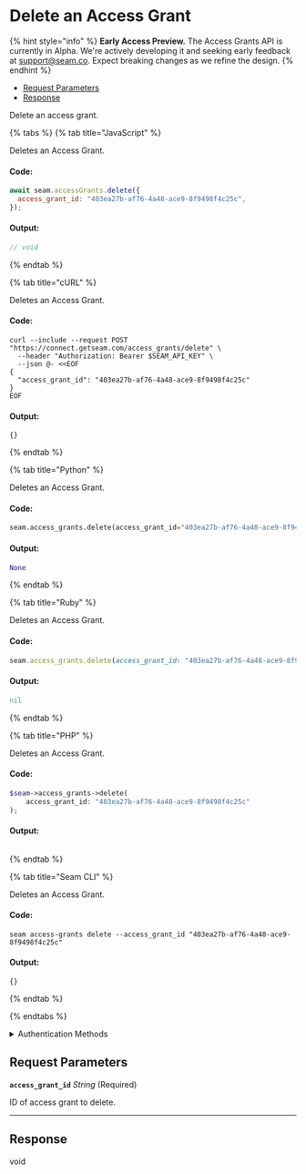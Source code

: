 # Delete an Access Grant
{% hint style="info" %}
**Early Access Preview.** The Access Grants API is currently in Alpha. We're actively developing it and seeking early feedback at [support@seam.co](mailto:support@seam.co). Expect breaking changes as we refine the design.
{% endhint %}

- [Request Parameters](#request-parameters)
- [Response](#response)

Delete an access grant.


{% tabs %}
{% tab title="JavaScript" %}

Deletes an Access Grant.

#### Code:

```javascript
await seam.accessGrants.delete({
  access_grant_id: "403ea27b-af76-4a48-ace9-8f9498f4c25c",
});
```

#### Output:

```javascript
// void
```
{% endtab %}

{% tab title="cURL" %}

Deletes an Access Grant.

#### Code:

```curl
curl --include --request POST "https://connect.getseam.com/access_grants/delete" \
  --header "Authorization: Bearer $SEAM_API_KEY" \
  --json @- <<EOF
{
  "access_grant_id": "403ea27b-af76-4a48-ace9-8f9498f4c25c"
}
EOF
```

#### Output:

```curl
{}
```
{% endtab %}

{% tab title="Python" %}

Deletes an Access Grant.

#### Code:

```python
seam.access_grants.delete(access_grant_id="403ea27b-af76-4a48-ace9-8f9498f4c25c")
```

#### Output:

```python
None
```
{% endtab %}

{% tab title="Ruby" %}

Deletes an Access Grant.

#### Code:

```ruby
seam.access_grants.delete(access_grant_id: "403ea27b-af76-4a48-ace9-8f9498f4c25c")
```

#### Output:

```ruby
nil
```
{% endtab %}

{% tab title="PHP" %}

Deletes an Access Grant.

#### Code:

```php
$seam->access_grants->delete(
    access_grant_id: "403ea27b-af76-4a48-ace9-8f9498f4c25c"
);
```

#### Output:

```php

```
{% endtab %}

{% tab title="Seam CLI" %}

Deletes an Access Grant.

#### Code:

```seam_cli
seam access-grants delete --access_grant_id "403ea27b-af76-4a48-ace9-8f9498f4c25c"
```

#### Output:

```seam_cli
{}
```
{% endtab %}

{% endtabs %}


<details>

<summary>Authentication Methods</summary>

- API key
- Personal access token
  <br>Must also include the `seam-workspace` header in the request.

To learn more, see [Authentication](https://docs.seam.co/latest/api/authentication).
</details>

## Request Parameters

**`access_grant_id`** *String* (Required)

ID of access grant to delete.

---


## Response

void

